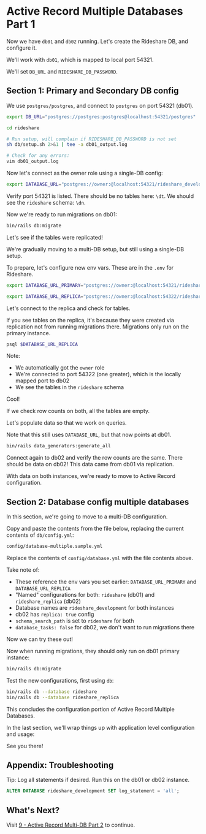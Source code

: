 # Active Record Multiple Databases Part 1

Now we have `db01` and `db02` running. Let's create the Rideshare DB, and configure it.

We'll work with `db01`, which is mapped to local port 54321.

We'll set `DB_URL` and `RIDESHARE_DB_PASSWORD`.

## Section 1: Primary and Secondary DB config
We use `postgres/postgres`, and connect to `postgres` on port 54321 (db01).

```sh
export DB_URL="postgres://postgres:postgres@localhost:54321/postgres"

cd rideshare

# Run setup, will complain if RIDESHARE_DB_PASSWORD is not set
sh db/setup.sh 2>&1 | tee -a db01_output.log

# Check for any errors:
vim db01_output.log
```

Now let's connect as the owner role using a single-DB config:
```sh
export DATABASE_URL="postgres://owner:@localhost:54321/rideshare_development"
```

Verify port 54321 is listed. There should be no tables here: `\dt`. We should see the `rideshare` schema: `\dn`.

Now we're ready to run migrations on db01:
```sh
bin/rails db:migrate
```

Let's see if the tables were replicated!

We're gradually moving to a multi-DB setup, but still using a single-DB setup.

To prepare, let's configure new env vars. These are in the `.env` for Rideshare.

```sh
export DATABASE_URL_PRIMARY="postgres://owner:@localhost:54321/rideshare_development"

export DATABASE_URL_REPLICA="postgres://owner:@localhost:54322/rideshare_development"
```

Let's connect to the replica and check for tables.

If you see tables on the replica, it's because they were created via replication not from running migrations there. Migrations only run on the primary instance.

```sh
psql $DATABASE_URL_REPLICA
```

Note:
- We automatically got the `owner` role
- We're connected to port 54322 (one greater), which is the locally mapped port to db02
- We see the tables in the `rideshare` schema

Cool!

If we check row counts on both, all the tables are empty.

Let's populate data so that we work on queries.

Note that this still uses `DATABASE_URL`, but that now points at db01.

```sh
bin/rails data_generators:generate_all
```

Connect again to db02 and verify the row counts are the same. There should be data on db02! This data came from db01 via replication.

With data on both instances, we're ready to move to Active Record configuration.

## Section 2: Database config multiple databases
In this section, we're going to move to a multi-DB configuration.

Copy and paste the contents from the file below, replacing the current contents of `db/config.yml`:

```sh
config/database-multiple.sample.yml
```

Replace the contents of `config/database.yml` with the file contents above.

Take note of:
- These reference the env vars you set earlier: `DATABASE_URL_PRIMARY` and `DATABASE_URL_REPLICA`
- "Named" configurations for both: `rideshare` (db01) and `rideshare_replica` (db02)
- Database names are `rideshare_development` for both instances
- db02 has `replica: true` config
- `schema_search_path` is set to `rideshare` for both
- `database_tasks: false` for db02, we don't want to run migrations there

Now we can try these out!

Now when running migrations, they should only run on db01 primary instance:

```sh
bin/rails db:migrate
```

Test the new configurations, first using `db`:

```sh
bin/rails db --database rideshare
bin/rails db --database rideshare_replica
```

This concludes the configuration portion of Active Record Multiple Databases.

In the last section, we'll wrap things up with application level configuration and usage:

See you there!

## Appendix: Troubleshooting
Tip: Log all statements if desired. Run this on the db01 or db02 instance.

```sql
ALTER DATABASE rideshare_development SET log_statement = 'all';
```

## What's Next?
Visit [9 - Active Record Multi-DB Part 2](/docs/workshop/9_active_record_multi-db_roles.md) to continue.
